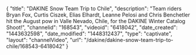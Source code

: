 {
    "title": "DAKINE Snow Team Trip to Chile",
    "description": "Team riders Bryan Fox, Curtis Ciszek, Elias Elhardt, Leanne Pelosi and Chris Benchetler hit the August pow in Valle Nevado, Chile, for the DAKINE Winter Catalog Shoot!",
    "channelid": "168543",
    "videoid": "6418042",
    "date_created": "1443632598",
    "date_modified": "1448312437",
    "type": "captivate",
    "layout": "channelVideo",
    "url": "\/dakine\/dakine-snow-team-trip-to-chile\/168543-6418042"
}